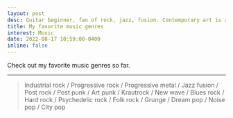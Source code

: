 ```yaml
---
layout: post
desc: Guitar beginner, fan of rock, jazz, fusion. Contemporary art is also fun. Check out
title: My favorite music genres
interest: Music
date: 2022-08-17 10:59:00-0400
inline: false
---
```


Check out my favorite music genres so far.

<!-- ***

#### Hipster list
<ul>
    <li>brunch</li>
    <li>fixie</li>
    <li>raybans</li>
    <li>messenger bag</li>
</ul> -->

***

> Industrial rock / Progressive rock / Progressive metal / Jazz fusion / Post rock / Post punk / Art punk / Krautrock / New wave / Blues rock / Hard rock / Psychedelic rock / Folk rock / Grunge / Dream pop / Noise pop / City pop
